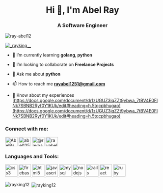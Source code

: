 <h1 align="center">Hi 👋, I'm Abel Ray</h1>
<h3 align="center">A Software Engineer</h3>

<p align="left"> <img src="https://komarev.com/ghpvc/?username=ray-abel12&label=Profile%20views&color=0e75b6&style=flat" alt="ray-abel12" /> </p>

<p align="left"> <a href="https://twitter.com/AbelRay13" target="blank"><img src="https://img.shields.io/twitter/follow/AbelRay13?logo=twitter&style=for-the-badge" alt="_rayking__" /></a> </p>

- 🌱 I’m currently learning **golang, python**

- 👯 I’m looking to collaborate on **Freelance Projects**

- 💬 Ask me about **python**

- 📫 How to reach me **rayabel1251@gmail.com**

- 📄 Know about my experiences [https://docs.google.com/document/d/1zUGUZ3iqZZt9ybwa_7tBV4E0FlNk7SBNB2Ryf0Y1KUk/edit#heading=h.5tqcpbhugao](https://docs.google.com/document/d/1zUGUZ3iqZZt9ybwa_7tBV4E0FlNk7SBNB2Ryf0Y1KUk/edit#heading=h.5tqcpbhugao)


<h3 align="left">Connect with me:</h3>
<p align="left">
<a href="https://twitter.com/AbelRay13" target="blank"><img align="center" src="https://cdn.jsdelivr.net/npm/simple-icons@3.0.1/icons/twitter.svg" alt="AbelRay13" height="30" width="40" /></a>
<a href="www.linkedin.com/in/abel1251" target="blank"><img align="center" src="https://cdn.jsdelivr.net/npm/simple-icons@3.0.1/icons/linkedin.svg" alt="abel1251" height="30" width="40" /></a>
<a href="https://medium.com/@raybaba89" target="blank"><img align="center" src="https://cdn.jsdelivr.net/npm/simple-icons@3.0.1/icons/medium.svg" alt="@raybaba89" height="30" width="40" /></a>
<a href="https://www.hackerrank.com/rayabel1251" target="blank"><img align="center" src="https://cdn.jsdelivr.net/npm/simple-icons@3.0.1/icons/hackerrank.svg" alt="rayabel1251" height="30" width="40" /></a>
</p>

<h3 align="left">Languages and Tools:</h3>
<p align="left"> <a href="https://www.w3schools.com/css/" target="_blank"> <img src="https://devicons.github.io/devicon/devicon.git/icons/css3/css3-original-wordmark.svg" alt="css3" width="40" height="40"/> </a> <a href="https://firebase.google.com/" target="_blank"> <img src="https://www.vectorlogo.zone/logos/firebase/firebase-icon.svg" alt="firebase" width="40" height="40"/> </a> <a href="https://www.w3.org/html/" target="_blank"> <img src="https://devicons.github.io/devicon/devicon.git/icons/html5/html5-original-wordmark.svg" alt="html5" width="40" height="40"/> </a> <a href="https://developer.mozilla.org/en-US/docs/Web/JavaScript" target="_blank"> <img src="https://devicons.github.io/devicon/devicon.git/icons/javascript/javascript-original.svg" alt="javascript" width="40" height="40"/> </a> <a href="https://www.mysql.com/" target="_blank"> <img src="https://devicons.github.io/devicon/devicon.git/icons/mysql/mysql-original-wordmark.svg" alt="mysql" width="40" height="40"/> </a> <a href="https://nodejs.org" target="_blank"> <img src=href="https://cdn.jsdelivr.net/gh/devicons/devicon@master/devicon.min.css" alt="nodejs" width="40" height="40"/> </a> <a href="https://rubyonrails.org" target="_blank"> <img src="https://devicons.github.io/devicon/devicon.git/icons/rails/rails-original-wordmark.svg" alt="rails" width="40" height="40"/> </a> <a href="https://reactjs.org/" target="_blank"> <img src="https://devicons.github.io/devicon/devicon.git/icons/react/react-original-wordmark.svg" alt="react" width="40" height="40"/> </a> <a href="https://www.ruby-lang.org/en/" target="_blank"> <img src="https://devicons.github.io/devicon/devicon.git/icons/ruby/ruby-original-wordmark.svg" alt="ruby" width="40" height="40"/> </a> </p>

<p><img align="left" src="https://github-readme-stats.vercel.app/api/top-langs?username=ray-abel12&show_icons=true&locale=en&layout=compact" alt="rayking12" /></p>

<p>&nbsp;<img align="center" src="https://github-readme-stats.vercel.app/api?username=ray-abel12&show_icons=true&locale=en" alt="rayking12" /></p>

